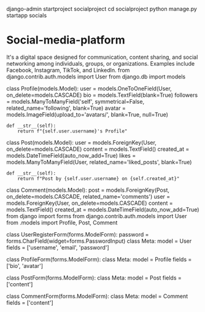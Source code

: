 django-admin startproject socialproject
cd socialproject
python manage.py startapp socials
# Social-media-platform
It's a digital space designed for communication, content sharing, and social networking among individuals, groups, or organizations. Examples include Facebook, Instagram, TikTok, and LinkedIn.
from django.contrib.auth.models import User
from django.db import models

class Profile(models.Model):
    user = models.OneToOneField(User, on_delete=models.CASCADE)
    bio = models.TextField(blank=True)
    followers = models.ManyToManyField('self', symmetrical=False, related_name='following', blank=True)
    avatar = models.ImageField(upload_to='avatars/', blank=True, null=True)

    def __str__(self):
        return f"{self.user.username}'s Profile"

class Post(models.Model):
    user = models.ForeignKey(User, on_delete=models.CASCADE)
    content = models.TextField()
    created_at = models.DateTimeField(auto_now_add=True)
    likes = models.ManyToManyField(User, related_name='liked_posts', blank=True)

    def __str__(self):
        return f"Post by {self.user.username} on {self.created_at}"

class Comment(models.Model):
    post = models.ForeignKey(Post, on_delete=models.CASCADE, related_name='comments')
    user = models.ForeignKey(User, on_delete=models.CASCADE)
    content = models.TextField()
    created_at = models.DateTimeField(auto_now_add=True)
    from django import forms
from django.contrib.auth.models import User
from .models import Profile, Post, Comment

class UserRegisterForm(forms.ModelForm):
    password = forms.CharField(widget=forms.PasswordInput)
    class Meta:
        model = User
        fields = ['username', 'email', 'password']

class ProfileForm(forms.ModelForm):
    class Meta:
        model = Profile
        fields = ['bio', 'avatar']

class PostForm(forms.ModelForm):
    class Meta:
        model = Post
        fields = ['content']

class CommentForm(forms.ModelForm):
    class Meta:
        model = Comment
        fields = ['content']
        
    
